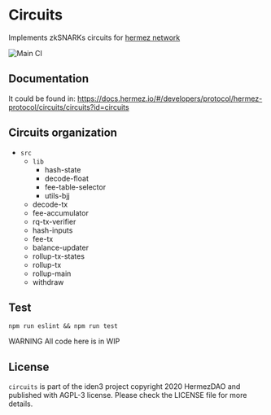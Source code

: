 # Circuits
Implements zkSNARKs circuits for [hermez network](https://hermez.io/)

![Main CI](https://github.com/hermeznetwork/circuits/workflows/Main%20CI/badge.svg)

## Documentation

It could be found in: https://docs.hermez.io/#/developers/protocol/hermez-protocol/circuits/circuits?id=circuits

## Circuits organization

- `src`
  - `lib`
    - hash-state
    - decode-float
    - fee-table-selector
    - utils-bjj
  - decode-tx
  - fee-accumulator
  - rq-tx-verifier
  - hash-inputs
  - fee-tx
  - balance-updater
  - rollup-tx-states
  - rollup-tx
  - rollup-main
  - withdraw

## Test
```
npm run eslint && npm run test
```

WARNING
All code here is in WIP

## License
`circuits` is part of the iden3 project copyright 2020 HermezDAO and published with AGPL-3 license. Please check the LICENSE file for more details.